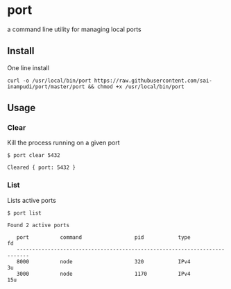 # port
a command line utility for managing local ports

## Install

One line install
```console
curl -o /usr/local/bin/port https://raw.githubusercontent.com/sai-inampudi/port/master/port && chmod +x /usr/local/bin/port
```

## Usage

### Clear
Kill the process running on a given port

```console
$ port clear 5432

Cleared { port: 5432 }
```

### List
Lists active ports

```console
$ port list

Found 2 active ports

   port          command                 pid           type          fd
   --------------------------------------------------------------------------
   8000          node                    320           IPv4          3u
   3000          node                    1170          IPv4          15u

```
